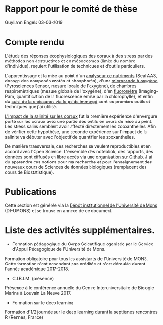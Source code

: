 Rapport pour le comité de thèse
================
Guyliann Engels
03-03-2019

Compte rendu
============

L'étude des réponses écophysiologiques des coraux à des stress par des méthodes non destructives et en mésocosmes (limite du nombre d'individus), requiert l'utilisation de techniques et d'outils particuliers.

L'apprentissage et la mise au point d'un [analyseur de nutriments](https://github.com/EcoNum/protocol_seal_aa3) (Seal AA3, dosage des composés azotés et phosphorés), d'une [microsonde à oxygène](https://github.com/EcoNum/oxygen_microsensors) (Pyrosciences Sensor, mesure locale de l'oxygène), de chambres respiromètriques (mesure globale de l'oxygène), d'un [fluoromètre](https://github.com/EcoNum/pam_fluorometry) (Imaging-Pam, quantification de la fluorescence émise par la chlorophylle), et enfin du [suivi de la croissance via le poids immergé](https://github.com/EcoNum/coral_growth001) sont les premiers outils et techniques que j'ai utilisé.

[L'impact de la salinité sur les coraux](https://github.com/EcoNum/coral_salinity002) fut la première expérience d'envergure porté sur les coraux avec une partie des outils en cours de mise au point. Les stress salins semblent avoir affecté directement les zooxanthelles. Afin de vérifier cette hypothèse, une seconde expérience sur l'impact de la salinité va débuter avec l'objectif de quantifier les zooxanthelles.

De manière transversale, ces recherches se veulent reproductibles et en accord avec l'Open Science. L'ensemble des notebbok, des rapports, des données sont diffusés en libre accès via une [organisation sur Github](https://github.com/EcoNum). J'ai du apprendre ces notions pour ma recherche et pour l'enseignement des nouveaux cours de Sciences de données biologiques (remplacent des cours de Biostatistique).

Publications
============

Cette section est générée via la [Dépôt institutionnel de l’Université de Mons](http://di.umons.ac.be/catalogue.aspx) (DI-UMONS) et se trouve en annexe de ce document.

Liste des activités supplémentaires.
====================================

-   Formation pédagogique du Corps Scientifique oganisée par le Service d'Appui Pédagogique de l'Université de Mons.

Formation obligatoire pour tous les assistants de l'Université de MONS. Cette formation n'est cependant pas créditée et s'est déroulée durant l'année académique 2017-2018.

-   C.I.B.I.M. (présence)

Présence à le conférence annuelle du Centre Interuniversitaire de Biologie Marine à Louvain La Neuve 2017.

-   Formation sur le deep learning

Formation d'1/2 journée sur le deep learning durant la septièmes rencontres R (Rennes, France)
